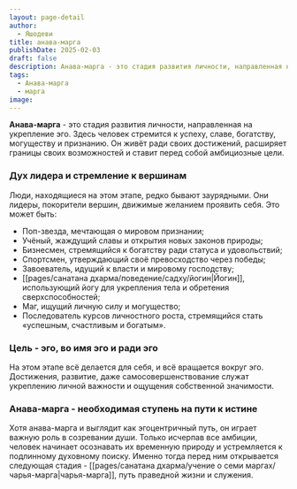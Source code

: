 ```yaml
---
layout: page-detail
author:
  - Яшодеви
title: анава-марга
publishDate: 2025-02-03
draft: false
description: Анава-марга - это стадия развития личности, направленная на укрепление эго. Здесь человек стремится к успеху, славе, богатству, могуществу и признанию. Он живёт ради своих достижений, расширяет границы своих возможностей и ставит перед собой амбициозные цели.
tags:
  - Анава-марга
  - марга
image:
---
```

**Анава-марга** - это стадия развития личности, направленная на укрепление эго. Здесь человек стремится к успеху, славе, богатству, могуществу и признанию. Он живёт ради своих достижений, расширяет границы своих возможностей и ставит перед собой амбициозные цели.

### Дух лидера и стремление к вершинам

Люди, находящиеся на этом этапе, редко бывают заурядными. Они лидеры, покорители вершин, движимые желанием проявить себя. Это может быть:

- Поп-звезда, мечтающая о мировом признании;
- Учёный, жаждущий славы и открытия новых законов природы;
- Бизнесмен, стремящийся к богатству ради статуса и удовольствий;
- Спортсмен, утверждающий своё превосходство через победы;
- Завоеватель, идущий к власти и мировому господству;
- [[pages/санатана дхарма/поведение/садху/йогин|Йогин]], использующий йогу для укрепления тела и обретения сверхспособностей;
- Маг, ищущий личную силу и могущество;
- Последователь курсов личностного роста, стремящийся стать «успешным, счастливым и богатым».

### Цель - эго, во имя эго и ради эго

На этом этапе всё делается для себя, и всё вращается вокруг эго. Достижения, развитие, даже самосовершенствование служат укреплению личной важности и ощущения собственной значимости.

### Анава-марга - необходимая ступень на пути к истине

Хотя анава-марга и выглядит как эгоцентричный путь, он играет важную роль в созревании души. Только исчерпав все амбиции, человек начинает осознавать их временную природу и устремляется к подлинному духовному поиску. Именно тогда перед ним открывается следующая стадия - [[pages/санатана дхарма/учение о семи маргах/чарья-марга|чарья-марга]], путь праведной жизни и служения.